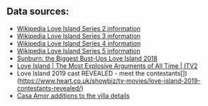 ## Data sources:
* [Wikipedia Love Island Series 2 information](https://en.wikipedia.org/wiki/Love_Island_(series_2))
* [Wikipedia Love Island Series 3 information](https://en.wikipedia.org/wiki/Love_Island_(series_3))
* [Wikipedia Love Island Series 4 information](https://en.wikipedia.org/wiki/Love_Island_(series_4))
* [Wikipedia Love Island Series 5 information](https://en.wikipedia.org/wiki/Love_Island_(series_5))
* [Sunburn: the Biggest Bust-Ups Love Island 2018](https://www.youtube.com/watch?v=j0MqqX4vHds)
* [Love Island | The Most Explosive Arguments of All Time | ITV2](https://www.youtube.com/watch?v=rihbGX6EfWI)
* Love Island 2019 cast REVEALED - meet the contestants[])(https://www.heart.co.uk/showbiz/tv-movies/love-island-2019-contestants-revealed/)
* [Casa Amor additions to the villa details](https://www.cosmopolitan.com/uk/entertainment/g28208028/casa-amor-cast-love-island/?utm_campaign=likeshopme&utm_medium=instagram&utm_source=dash%20hudson&utm_content=www.instagram.com/p/BzOnPVdFupi/&slide=12)